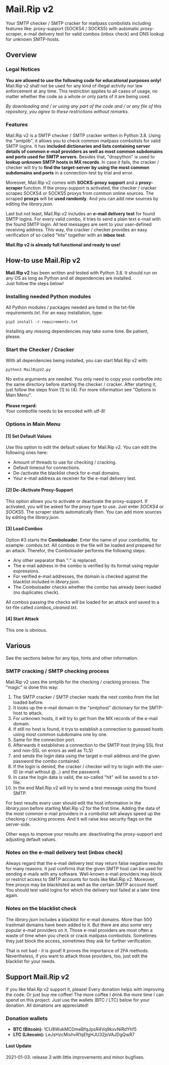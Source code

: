 # Mail.Rip v2
<p>
    Your SMTP checker / SMTP cracker for mailpass combolists including features like: proxy-support (SOCKS4 / SOCKS5) 
    with automatic proxy-scraper, e-mail delivery test for valid combos (inbox check) and DNS lookup for unknown 
    SMTP-hosts.
</p>

<h2>Overview</h2>

<h3>Legal Notices</h3>
<p>
    <b>You are allowed to use the following code for educational purposes only!</b> Mail.Rip v2 shall not be used for any kind of illegal activity nor law enforcement at any time.
    This restriction applies to all cases of usage, no matter whether the code as a whole or only parts of it are being used.
</p>
<p>
    <i>By downloading and / or using any part of the code and / or any file of this repository, you agree to these restrictions without remarks.</i>
</p>

<h3>Features</h3>
<p>
    Mail.Rip v2 is a SMTP checker / SMTP cracker written in Python 3.8. Using the "smtplib", it allows you to check common mailpass combolists for valid SMTP logins.
    It has <b>included dictionaries and lists containing server details of common e-mail providers as well as most common subdomains and ports used for SMTP servers.</b>
    Besides that, "dnspython" is used to <b>lookup unknown SMTP hosts in MX records</b>. In case it fails, the cracker / checker will try to <b>find the target-server 
    by using the most common subdomains and ports</b> in a connection-test by trial and error.
</p>
<p>
    Moreover, Mail.Rip v2 comes with <b>SOCKS-proxy support</b> and a <b>proxy-scraper</b> function. If the proxy-support is activated, the checker / cracker scrapes 
    SOCKS4 or SOCKS5 proxys from common online sources. The scraped <b>proxys</b> will be <b>used randomly</b>. And you can add new sources by editing the <i>library.json</i>.
</p>
<p>
    Last but not least, Mail.Rip v2 includes an <b>e-mail delivery test</b> for found SMTP logins. For every valid combo, it tries to send a plain text e-mail with the
    found SMTP login. All test messages are sent to your user-defined receiving address. This way, the cracker / checker provides an easy verification of so called "hits"
     together with an <b>inbox test</b>.
</p>
<p>
    <b>Mail.Rip v2 is already full functional and ready to use!</b>
</p>

<h2>How-to use Mail.Rip v2</h2>
<p>
    <b>Mail.Rip v2</b> has been written and tested with Python 3.8. It should run on any OS as long as Python and all dependencies are installed.<br>
    Just follow the steps below!
</p>

<h3>Installing needed Python modules</h3>
<p>
    All Python modules / packages needed are listed in the txt-file <i>requirements.txt</i>. For an easy installation, type:
</p>

```
pip3 install -r requirements.txt
```

<p>
    Installing any missing dependencies may take some time. Be patient, please.
</p>

<h3>Start the Checker / Cracker</h3>
<p>
    With all dependencies being installed, you can start Mail.Rip v2 with:
</p>

```
python3 MailRipV2.py
```

<p>
    No extra arguments are needed. You only need to copy your combofile into the same directory before starting the checker 
    / cracker. After starting it, just follow the steps from (1) to (4). For more information see "Options in Main Menu".<br>
    <br>
    <b>Please regard:</b><br>
    Your combofile needs to be encoded with utf-8!
</p>

<h3>Options in Main Menu</h3>

<h4>[1] Set Default Values</h4>
<p>
    Use this option to edit the default values for Mail.Rip v2. You can edit the following ones here:
</p>
<p>
    <ul>
        <li>Amount of threads to use for checking / cracking.</li>
        <li>Default timeout for connections.</li>
        <li>De-/activate the blacklist check for e-mail domains.</li>
        <li>Your e-mail address as receiver for the e-mail delivery test.</li>
    </ul>
</p>

<h4>[2] De-/Activate Proxy-Support</h4>
<p>
    This option allows you to activate or deactivate the proxy-support. If activated, you will be asked for the proxy type to use.
    Just enter <i>SOCKS4</i> or <i>SOCKS5</i>. The scraper starts automatically then. You can add more sources by editing the <i>library.json</i>.
</p>

<h4>[3] Load Combos</h4>
<p>
    Option #3 starts the <b>Comboloader</b>. Enter the name of your combofile, for example: <i>combos.txt</i>. All combos in the file will be loaded 
    and prepared for an attack. Therefor, the Comboloader performs the following steps:
</p>
<p>
    <ul>
        <li>Any other separator than ":" is replaced.</li>
        <li>The e-mail address in the combo is verified by its format using regular expressions.</li>
        <li>For verified e-mail addresses, the domain is checked against the blacklist included in <i>library.json</i>.</li>
        <li>The Comboloader checks whether the combo has already been loaded (no duplicates check).</li>
    </ul>
</p>
<p>
    All combos passing the checks will be loaded for an attack and saved to a txt-file called <i>combos_cleaned.txt</i>.
</p>

<h4>[4] Start Attack</h4>
<p>
    This one is obvious.
</p>

<h2>Various</h2>
<p>
    See the sections below for any tips, hints and other information.
</p>

<h3>SMTP cracking / SMTP checking process</h3>
<p>
    Mail.Rip v2 uses the smtplib for the checking / cracking process. The "magic" is done this way:
</p>
<p>
    <ol>
        <li>The SMTP cracker / SMTP checker reads the next combo from the list loaded before.</li>
        <li>It looks up the e-mail domain in the "smtphost" dictionary for the SMTP-host to attack.</li>
        <li>For unknown hosts, it will try to get from the MX records of the e-mail domain.</li>
        <li>If still no host is found, it trys to establish a connection to guessed hosts using most common subdomains one by one.</li>
        <li>Same for the connection port.</li>
        <li>Afterwards it establishes a connection to the SMTP host (trying SSL first and non-SSL on errors as well as TLS)</li>
        <li>and sends the login data using the target e-mail address and the given password the combo contained.</li>
        <li>If the login is denied, the cracker / checker will try to login with the user-ID (e-mail without @...) and the password.</li>
        <li>In case the login data is valid, the so-called "hit" will be saved to a txt-file.</li>
        <li>In the end Mail.Rip v2 will try to send a test message using the found SMTP.</li>
    </ol>
</p>
<p>
    For best results every user should edit the host information in the <i>library.json</i> before starting Mail.Rip v2 for the 
    first time. Adding the data of the most common e-mail providers in a combolist will always speed up the checking / cracking
    process. And it will raise less security flags on the server-side.
</p>
<p>
    Other ways to improve your results are: deactivating the proxy-support and adjusting default values.
</p>

<h3>Notes on the e-mail delivery test (inbox check)</h3>
<p>
    Always regard that the e-mail delivery test may return false negative results for many reasons. It just confirms that the 
    given SMTP host can be used for sending e-mails with any software. Well-known e-mail providers may block or restrict 
    access to SMTP accounts for tools like Mail.Rip v2. Moreover, free proxys may be blacklisted as well as the certain SMTP 
    account itself. You should test valid logins for which the delivery test failed at a later time again.
</p>

<h3>Notes on the blacklist check</h3>
<p>
    The <i>library.json</i> includes a blacklist for e-mail domains. More than 500 trashmail domains have been added to it.
    But there are also some very popular e-mail providers on it. Those e-mail providers are most often a waste of time when 
    you check or crack mailpass combolists. Sometimes they just block the access, sometimes they ask for further verification.
</p>
<p>
    That is not bad - it is good! It proves the importance of 2FA methods. Nevertheless, if you want to attack those providers, 
    too, just edit the blacklist for your needs.
</p>

<h2>Support Mail.Rip v2</h2>
<p>
    If you like Mail.Rp v2 support it, please! Every donation helps with improving the code. Or just buy me coffee! The more 
    coffee I drink the more time I can spend on this project. Just use the wallets (BTC / LTC) below for your donation. All 
    donations are appreciated!
</p>

<h3>Donation wallets</h3>
<p>
    <ul>
        <li><b>BTC (Bitcoin):</b> 1CU8WukMCDmeBfqJpsR4Vq9kxvNiRdYhf5</li>
        <li><b>LTC (Litecoin):</b> LeJsHzcMixhvR1qEfgHJU32joVAJDgQwR7</li>
    </ul>
</p>

<h4>Last Update</h4>
<p>
    2021-01-03: release 3 with little improvements and minor bugfixes.
</p>
